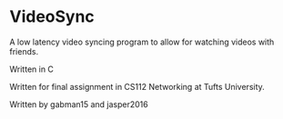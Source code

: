 # VideoSync
A low latency video syncing program to allow for watching videos with friends.

Written in C

Written for final assignment in CS112 Networking at Tufts University.

Written by
gabman15
and
jasper2016
